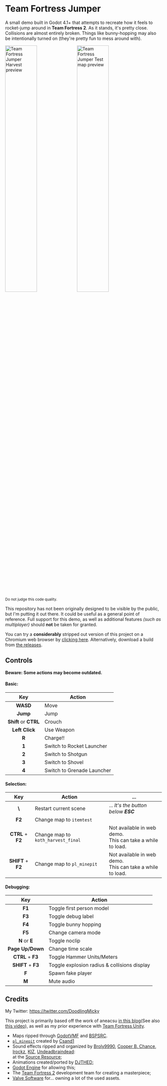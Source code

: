 # Team Fortress Jumper
A small demo built in Godot 4.1+ that attempts to recreate how it feels to rocket-jump around in **Team Fortress 2**.
As it stands, it's pretty close. Collisions are almost entirely broken. Things like bunny-hopping may also be intentionally turned on (they're pretty fun to mess around with).

<img width="45%" alt="Team Fortress Jumper Harvest preview" src="https://github.com/Mickeon/team-fortress-jumper/assets/66727710/2b6b756d-82e6-4af9-9e2f-8cf5a100eed8">
<img width="45%" alt="Team Fortress Jumper Test map preview" src="https://github.com/Mickeon/team-fortress-jumper/assets/66727710/7846da8f-d52c-46cc-882e-41141fe12f63">

<sup> Do not judge this code quality. </sup>

This repository has not been originally designed to be visible by the public, but I'm putting it out there. It could be useful as a general point of reference. 
Full support for this demo, as well as additional features _(such as multiplayer)_ should **not** be taken for granted.

You can try a **considerably** stripped out version of this project on a Chromium web browser by [clicking here](https://mickeon.itch.io/team-fortress-jumper).
Alternatively, download a build from [the releases](https://github.com/Mickeon/team-fortress-jumper/releases).

## Controls

**Beware: Some actions may become outdated.**

#### Basic:
| Key | Action |
| :-: | --- |
| **WASD** | Move
| **Jump** | Jump
| **Shift** or **CTRL** | Crouch
| **Left Click** | Use Weapon
| **R** | Charge!!
| **1** | Switch to Rocket Launcher
| **2** | Switch to Shotgun
| **3** | Switch to Shovel
| **4** | Switch to Grenade Launcher


#### Selection:
| Key | Action | ... |
| :-: | --- | --- |
| **\\** | Restart current scene | ... _It's the button below **ESC**_
| **F2** | Change map to `itemtest`
| **CTRL** + **F2** | Change map to `koth_harvest_final` | Not available in web demo.<br>This can take a while to load.
| **SHIFT** + **F2** | Change map to `pl_minepit` | Not available in web demo.<br>This can take a while to load.

#### Debugging:
| Key | Action |
| :-: | --- |
| **F1** | Toggle first person model
| **F3** | Toggle debug label
| **F4** | Toggle bunny hopping
| **F5** | Change camera mode
| **N** or **E** | Toggle noclip
| **Page Up/Down** | Change time scale
| **CTRL** + **F3** | Toggle Hammer Units/Meters
| **SHIFT** + **F3** | Toggle explosion radius & collisions display
| **F** | Spawn fake player
| **M** | Mute audio


## Credits

My Twitter: https://twitter.com/DoodlingMicky

This project is primarily based off the work of aneacsu [in this blog](https://aneacsu.com/blog/2023/04/09/quake-movement-godot)(See also [this video](https://www.youtube.com/watch?v=ssU6ec_um78)), as well as my prior experience with [Team Fortress Unity](https://www.youtube.com/watch?v=4WNybhStAE0).

- Maps ripped through [GodotVMF](https://github.com/H2xDev/GodotVMF) and [BSPSRC](https://github.com/ata4/bspsrc).
- [`pl_minepit`](https://gamebanana.com/mods/71709) created by [Csand1](https://gamebanana.com/members/264279)
- Sound effects ripped and organized by [Broly9990](https://www.sounds-resource.com/submitter/Broly9990/), [Cooper B. Chance](https://www.sounds-resource.com/submitter/Cooper+B.+Chance/), [Irockz](https://www.sounds-resource.com/submitter/Irockz/), [KIZ](https://www.sounds-resource.com/submitter/KIZ/), [Undeadbraindead](https://www.sounds-resource.com/submitter/Undeadbraindead/):
	<br>at the [Source Resource](https://www.sounds-resource.com/pc_computer/tf2/sound/18547/);
- Animations created/ported by [DJTHED](https://www.youtube.com/c/djthed);
- [Godot Engine](https://godotengine.org/) for allowing this;
- The [Team Fortress 2](https://www.teamfortress.com/) development team for creating a masterpiece;
- [Valve Software](https://www.valvesoftware.com/it/) for... owning a lot of the used assets.

